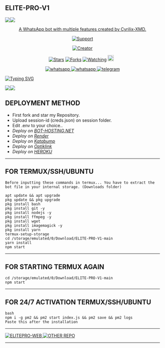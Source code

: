 ## ELITE-PRO-V1
   <a><img src='https://i.imgur.com/LyHic3i.gif'/></a><a><img src='https://i.imgur.com/LyHic3i.gif'/></a>
<p align="center"> 
<u>A WhatsApp bot with multiple features created by Cyrilix-XMD.</u>
</p>

<p align="center">
  <a href="https://chat.whatsapp.com/IozXlwmmRzJ24un1jtjEZ2">
    <img alt=Support weight="10" src="https://i.ibb.co/khjYsbs/20241220-065009.jpg"> 
    </p>
    
<p align="center">
<a href="#"><img title="Creator" src="https://img.shields.io/badge/Creator-CYRILIX_XMD-red.svg?style=for-the-badge&logo=github"></a>
</p>
<p align="center">
<a href="https://github.com/EliteProTech/ELITE-PRO-V1/stargazers/"><img title="Stars" src="https://img.shields.io/github/stars/EliteProTech/ELITE-PRO-V1?color=blue&style=flat-square"></a>
<a href="https://github.com/EliteProTech/ELITE-PRO-V1/network/members"><img title="Forks" src="https://img.shields.io/github/forks/EliteProTech/ELITE-PRO-V1?color=yellow&style=flat-square"></a>
<a href="https://github.com/EliteProTech/ELITE-PRO-V1/watchers"><img title="Watching" src="https://img.shields.io/github/watchers/EliteProTech/ELITE-PRO-V1?label=Watchers&color=red&style=flat-square"></a>
<a href="https://github.com/EliteProTech/ELITE-PRO-V1/graphs/commit-activity"><img height="20" src="https://img.shields.io/badge/Maintained-Yes-red.svg"></a>&nbsp;&nbsp;
</p>

<p align="center">
  <a aria-label="Join our chats" href="https://chat.whatsapp.com/IozXlwmmRzJ24un1jtjEZ2" target="_blank">
    <img alt="whatsapp" src="https://img.shields.io/badge/Join Group chat-25D366?style=for-the-badge&logo=whatsapp&logoColor=white" />
    <a align="center">
  <a aria-label="Follow Channel" href="https://whatsapp.com/channel/0029VaXaqHII1rcmdDBBsd3g" target="_blank">
    <img alt="whatsapp" src="https://img.shields.io/badge/Follow Channel-25D366?style=for-the-badge&logo=whatsapp&logoColor=white" />
</a>
<a aria-label="Chat me" href="https://t.me/elitepro_md" target="_blank">
    <img alt="telegram" src="https://img.shields.io/badge/Telegram Group-24A1DE?style=for-the-badge&logo=telegram&logoColor=white" />
  </a>
</p>

   [![Typing SVG](https://readme-typing-svg.herokuapp.com?font=Rockstar-ExtraBold&color=BBDEFB&lines=WELCOME+TO+ELITE+PRO+V1+REPO+MADE+BY;CHINWO+CHINEDU+EMMANUEL;THANKS+FOR+VISITING+MY+REPO)](https://git.io/typing-svg)  

<a><img src='https://i.imgur.com/LyHic3i.gif'/></a><a><img src='https://i.imgur.com/LyHic3i.gif'/></a>
<p align="center"> 

## DEPLOYMENT METHOD 
- First fork and star my Repository.
- Upload session-id (creds.json) on session folder.
- Edit .env to your choice..
- *Deploy on [BOT-HOSTING.NET](https://bot-hosting.net/)*
- *Deploy on [Render](https://render.com)*
- *Deploy on [Katabump](https://dashboard.katabump.com/auth/login)*
- *Deploy on [Optiklink](https://optiklink.com/)*
- *Deploy on [HEROKU](https://dashboard.heroku.com/new)*
   
 ---

## FOR TERMUX/SSH/UBUNTU
```
Before inputting these commands in termux... You have to extract the bot file in your internal storage. (Downloads folder)

apt update && apt upgrade
pkg update && pkg upgrade
pkg install bash
pkg install git -y
pkg install nodejs -y 
pkg install ffmpeg -y 
pkg install wget
pkg install imagemagick -y
pkg install yarn
termux-setup-storage
cd /storage/emulated/0/Download/ELITE-PRO-V1-main
yarn install
npm start
```
---

## FOR STARTING TERMUX AGAIN
```
cd /storage/emulated/0/Download/ELITE-PRO-V1-main
npm start
```
---

## FOR 24/7 ACTIVATION TERMUX/SSH/UBUNTU
```
bash
npm i -g pm2 && pm2 start index.js && pm2 save && pm2 logs
Paste this after the installation
```
---

<p align="Left">
    <a align="center">
  <a aria-label="WEBSITE" href="https://elitepro-website.vercel.app/" target="_blank">
    <img alt="ELITEPRO-WEB" src="https://img.shields.io/badge/ELITEPRO WEB-25D366?style=for-the-badge&logo=online&logoColor=white" />
</a>
<a aria-label="OTHER REPO" href="https://github.com/EliteProTech/Elite-Pro-V2" target="_blank">
    <img alt="OTHER REPO" src="https://img.shields.io/badge/OTHER REPO-0E1241?style=for-the-badge&logo=github&logoColor=white" />
  </a>
</p>

---

